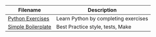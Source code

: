 | Filename                                                                                                                 | Description                                                       |
| ------------------------------------------------------------------------------------------------------------------------ | ----------------------------------------------------------------- |
| [Python Exercises](https://github.com/jimcrews/my-scripts/blob/master/PythonExercises.py)                   | Learn Python by completing exercises |
| [Simple Boilerplate](https://github.com/jimcrews/my-scripts/tree/master/hello_world)                        | Best Practice style, tests, Make |

